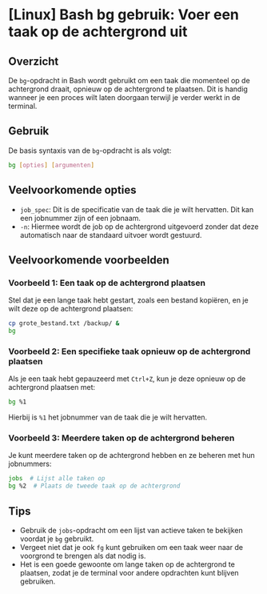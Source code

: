 # [Linux] Bash bg gebruik: Voer een taak op de achtergrond uit

## Overzicht
De `bg`-opdracht in Bash wordt gebruikt om een taak die momenteel op de achtergrond draait, opnieuw op de achtergrond te plaatsen. Dit is handig wanneer je een proces wilt laten doorgaan terwijl je verder werkt in de terminal.

## Gebruik
De basis syntaxis van de `bg`-opdracht is als volgt:

```bash
bg [opties] [argumenten]
```

## Veelvoorkomende opties
- `job_spec`: Dit is de specificatie van de taak die je wilt hervatten. Dit kan een jobnummer zijn of een jobnaam.
- `-n`: Hiermee wordt de job op de achtergrond uitgevoerd zonder dat deze automatisch naar de standaard uitvoer wordt gestuurd.

## Veelvoorkomende voorbeelden

### Voorbeeld 1: Een taak op de achtergrond plaatsen
Stel dat je een lange taak hebt gestart, zoals een bestand kopiëren, en je wilt deze op de achtergrond plaatsen:

```bash
cp grote_bestand.txt /backup/ &
bg
```

### Voorbeeld 2: Een specifieke taak opnieuw op de achtergrond plaatsen
Als je een taak hebt gepauzeerd met `Ctrl+Z`, kun je deze opnieuw op de achtergrond plaatsen met:

```bash
bg %1
```
Hierbij is `%1` het jobnummer van de taak die je wilt hervatten.

### Voorbeeld 3: Meerdere taken op de achtergrond beheren
Je kunt meerdere taken op de achtergrond hebben en ze beheren met hun jobnummers:

```bash
jobs  # Lijst alle taken op
bg %2  # Plaats de tweede taak op de achtergrond
```

## Tips
- Gebruik de `jobs`-opdracht om een lijst van actieve taken te bekijken voordat je `bg` gebruikt.
- Vergeet niet dat je ook `fg` kunt gebruiken om een taak weer naar de voorgrond te brengen als dat nodig is.
- Het is een goede gewoonte om lange taken op de achtergrond te plaatsen, zodat je de terminal voor andere opdrachten kunt blijven gebruiken.